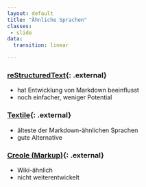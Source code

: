```yaml
---
layout: default
title: "Ähnliche Sprachen"
classes:
 - slide
data:
  transition: linear

---
```


### [reStructuredText](https://de.wikipedia.org/wiki/ReStructuredText){: .external}

- hat Entwicklung von Markdown beeinflusst
- noch einfacher, weniger Potential

### [Textile](https://de.wikipedia.org/wiki/Textile){: .external}

- älteste der Markdown-ähnlichen Sprachen
- gute Alternative

### [Creole (Markup)](https://de.wikipedia.org/wiki/Creole_%28Markup%29){: .external}

- Wiki-ähnlich
- nicht weiterentwickelt
